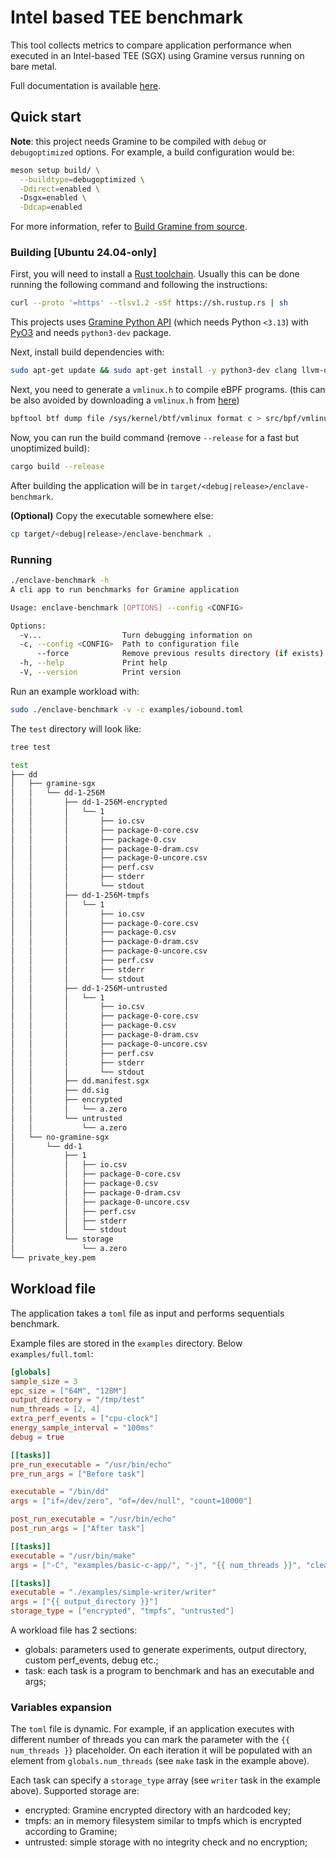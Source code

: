 # Intel based TEE benchmark
This tool collects metrics to compare application performance when executed in an Intel-based TEE (SGX) 
using Gramine versus running on bare metal.

Full documentation is available [here](https://alarmfox.github.io/enclave-benchmark/).

## Quick start

**Note**: this project needs Gramine to be compiled with `debug` or `debugoptimized` options.
For example, a build configuration would be:

```sh
meson setup build/ \
  --buildtype=debugoptimized \
  -Ddirect=enabled \ 
  -Dsgx=enabled \
  -Ddcap=enabled
```
For more information, refer to [Build Gramine from source](https://gramine.readthedocs.io/en/stable/devel/building.html).

### Building [Ubuntu 24.04-only]
First, you will need to install a [Rust toolchain](https://rustup.rs/). Usually this can be done running the following command 
and following the instructions:

```sh
curl --proto '=https' --tlsv1.2 -sSf https://sh.rustup.rs | sh
```

This projects uses [Gramine Python API](https://gramine.readthedocs.io/en/stable/python/api.html) (which needs Python `<3.13`) 
with [PyO3](https://github.com/PyO3/pyo3) and needs `python3-dev` package. 

Next, install build dependencies with:
```sh
sudo apt-get update && sudo apt-get install -y python3-dev clang llvm-dev linux-tools-`uname -r` libbpf-dev make pkg-config
```
Next, you need to generate a `vmlinux.h` to compile eBPF programs. (this can be also avoided
by downloading a `vmlinux.h` from [here](https://github.com/libbpf/vmlinux.h))
```sh
bpftool btf dump file /sys/kernel/btf/vmlinux format c > src/bpf/vmlinux.h
```

Now, you can run the build command (remove `--release` for a fast but unoptimized build):
```sh
cargo build --release
```
After building the application will be in `target/<debug|release>/enclave-benchmark`.

**(Optional)** Copy the executable somewhere else:

```sh
cp target/<debug|release>/enclave-benchmark .
```

### Running
```sh
./enclave-benchmark -h
A cli app to run benchmarks for Gramine application

Usage: enclave-benchmark [OPTIONS] --config <CONFIG>

Options:
  -v...                  Turn debugging information on
  -c, --config <CONFIG>  Path to configuration file
      --force            Remove previous results directory (if exists)
  -h, --help             Print help
  -V, --version          Print version
```

Run an example workload with:
```sh
sudo ./enclave-benchmark -v -c examples/iobound.toml
```

The `test` directory will look like:

```sh
tree test

test
├── dd
│   ├── gramine-sgx
│   │   └── dd-1-256M
│   │       ├── dd-1-256M-encrypted
│   │       │   └── 1
│   │       │       ├── io.csv
│   │       │       ├── package-0-core.csv
│   │       │       ├── package-0.csv
│   │       │       ├── package-0-dram.csv
│   │       │       ├── package-0-uncore.csv
│   │       │       ├── perf.csv
│   │       │       ├── stderr
│   │       │       └── stdout
│   │       ├── dd-1-256M-tmpfs
│   │       │   └── 1
│   │       │       ├── io.csv
│   │       │       ├── package-0-core.csv
│   │       │       ├── package-0.csv
│   │       │       ├── package-0-dram.csv
│   │       │       ├── package-0-uncore.csv
│   │       │       ├── perf.csv
│   │       │       ├── stderr
│   │       │       └── stdout
│   │       ├── dd-1-256M-untrusted
│   │       │   └── 1
│   │       │       ├── io.csv
│   │       │       ├── package-0-core.csv
│   │       │       ├── package-0.csv
│   │       │       ├── package-0-dram.csv
│   │       │       ├── package-0-uncore.csv
│   │       │       ├── perf.csv
│   │       │       ├── stderr
│   │       │       └── stdout
│   │       ├── dd.manifest.sgx
│   │       ├── dd.sig
│   │       ├── encrypted
│   │       │   └── a.zero
│   │       └── untrusted
│   │           └── a.zero
│   └── no-gramine-sgx
│       └── dd-1
│           ├── 1
│           │   ├── io.csv
│           │   ├── package-0-core.csv
│           │   ├── package-0.csv
│           │   ├── package-0-dram.csv
│           │   ├── package-0-uncore.csv
│           │   ├── perf.csv
│           │   ├── stderr
│           │   └── stdout
│           └── storage
│               └── a.zero
└── private_key.pem
```

## Workload file
The application takes a `toml` file as input and performs sequentials benchmark. 

Example files are stored in the `examples` directory. Below `examples/full.toml`:

```toml
[globals]
sample_size = 3
epc_size = ["64M", "128M"]
output_directory = "/tmp/test"
num_threads = [2, 4]
extra_perf_events = ["cpu-clock"]
energy_sample_interval = "100ms"
debug = true

[[tasks]]
pre_run_executable = "/usr/bin/echo"
pre_run_args = ["Before task"]

executable = "/bin/dd"
args = ["if=/dev/zero", "of=/dev/null", "count=10000"]

post_run_executable = "/usr/bin/echo"
post_run_args = ["After task"]

[[tasks]]
executable = "/usr/bin/make"
args = ["-C", "examples/basic-c-app/", "-j", "{{ num_threads }}", "clean", "app"]

[[tasks]]
executable = "./examples/simple-writer/writer"
args = ["{{ output_directory }}"]
storage_type = ["encrypted", "tmpfs", "untrusted"]

```
A workload file has 2 sections:
* globals: parameters used to generate experiments, output directory, custom perf_events, debug etc.;
* task: each task is a program to benchmark and has an executable and args;

### Variables expansion
The `toml` file is dynamic. For example, if an application executes with different number of threads
you can mark the parameter with the `{{ num_threads }}` placeholder. On each iteration it will be
populated with an element from `globals.num_threads` (see `make` task in the example above).

Each task can specify a `storage_type` array (see `writer` task in the example above). Supported storage are:
* encrypted: Gramine encrypted directory with an hardcoded key;
* tmpfs: an in memory filesystem similar to tmpfs which is encrypted according to Gramine;
* untrusted: simple storage with no integrity check and no encryption;
